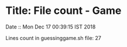# Title: File count - Game
  
Date :: Mon Dec 17 00:39:15 IST 2018 
  
Lines count in guessinggame.sh file: 27 
